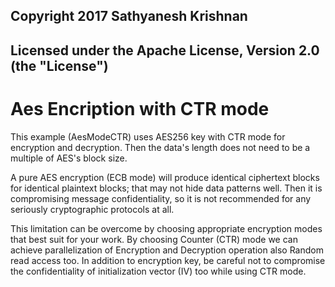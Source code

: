 ## Copyright 2017 Sathyanesh Krishnan

## Licensed under the Apache License, Version 2.0 (the "License")


# Aes Encription  with CTR mode

This example (AesModeCTR) uses AES256 key with CTR mode for encryption and decryption. Then the data's length does not need to be a multiple of AES's block size.

A pure AES encryption (ECB mode) will produce identical ciphertext blocks for identical plaintext blocks; that may not hide data patterns well. 
Then it is compromising message confidentiality, 
so it is not recommended for any seriously cryptographic protocols at all. 
  
This limitation can be overcome by choosing appropriate encryption modes that best suit for your work. 
By choosing Counter (CTR) mode we can achieve parallelization of Encryption and Decryption operation also Random read access too. 
In addition to encryption key, be careful not to compromise the confidentiality of initialization vector (IV) too while using CTR mode.

